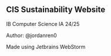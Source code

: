 ## CIS Sustainability Website

IB Computer Science IA 24/25

Author: @jordanren0

Made using Jetbrains WebStorm
